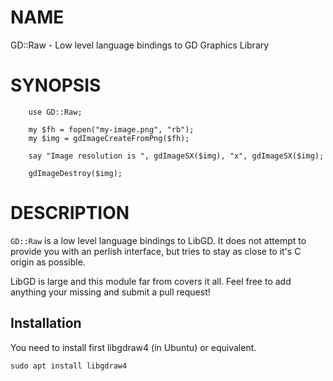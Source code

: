 NAME
====

GD::Raw - Low level language bindings to GD Graphics Library

SYNOPSIS
========

        use GD::Raw;

        my $fh = fopen("my-image.png", "rb");
        my $img = gdImageCreateFromPng($fh);

        say "Image resolution is ", gdImageSX($img), "x", gdImageSX($img);

        gdImageDestroy($img);

DESCRIPTION
===========

`GD::Raw` is a low level language bindings to LibGD. It does not attempt to  provide you with an perlish interface, but tries to stay as close to it's C  origin as possible.

LibGD is large and this module far from covers it all. Feel free to add anything your missing and submit a pull request!


## Installation

You need to install first libgdraw4 (in Ubuntu) or equivalent.

    sudo apt install libgdraw4
